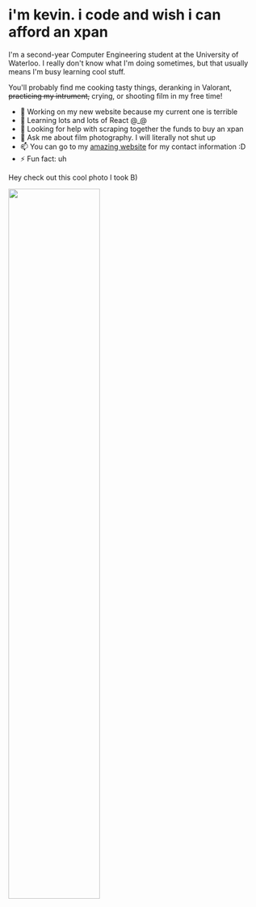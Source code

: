 # i'm kevin. i code and wish i can afford an xpan

I'm a second-year Computer Engineering student at the University of Waterloo. I really don't know what I'm doing sometimes, but that usually means I'm busy learning cool stuff.

You'll probably find me cooking tasty things, deranking in Valorant, ~~practicing my intrument,~~ crying, or shooting film in my free time!

- 🔭 Working on my new website because my current one is terrible
- 🌱 Learning lots and lots of React @_@
- 🤔 Looking for help with scraping together the funds to buy an xpan
- 💬 Ask me about film photography. I will literally not shut up
- 📫 You can go to my [amazing website](https://kevinistaking.pictures/) for my contact information :D
- ⚡ Fun fact: uh

Hey check out this cool photo I took B)

<img src="https://user-images.githubusercontent.com/43940223/222878427-2df63344-78a4-4eba-93b5-f688941dae6b.jpg" width="60%" align="center" />
